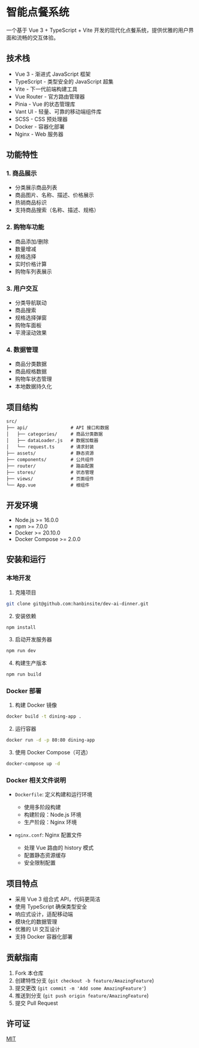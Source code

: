 # 智能点餐系统

一个基于 Vue 3 + TypeScript + Vite 开发的现代化点餐系统，提供优雅的用户界面和流畅的交互体验。

## 技术栈

- Vue 3 - 渐进式 JavaScript 框架
- TypeScript - 类型安全的 JavaScript 超集
- Vite - 下一代前端构建工具
- Vue Router - 官方路由管理器
- Pinia - Vue 的状态管理库
- Vant UI - 轻量、可靠的移动端组件库
- SCSS - CSS 预处理器
- Docker - 容器化部署
- Nginx - Web 服务器

## 功能特性

### 1. 商品展示
- 分类展示商品列表
- 商品图片、名称、描述、价格展示
- 热销商品标识
- 支持商品搜索（名称、描述、规格）

### 2. 购物车功能
- 商品添加/删除
- 数量增减
- 规格选择
- 实时价格计算
- 购物车列表展示

### 3. 用户交互
- 分类导航联动
- 商品搜索
- 规格选择弹窗
- 购物车面板
- 平滑滚动效果

### 4. 数据管理
- 商品分类数据
- 商品规格数据
- 购物车状态管理
- 本地数据持久化

## 项目结构

```
src/
├── api/                # API 接口和数据
│   ├── categories/     # 商品分类数据
│   ├── dataLoader.js   # 数据加载器
│   └── request.ts      # 请求封装
├── assets/             # 静态资源
├── components/         # 公共组件
├── router/             # 路由配置
├── stores/             # 状态管理
├── views/              # 页面组件
└── App.vue             # 根组件
```

## 开发环境

- Node.js >= 16.0.0
- npm >= 7.0.0
- Docker >= 20.10.0
- Docker Compose >= 2.0.0

## 安装和运行

### 本地开发

1. 克隆项目
```bash
git clone git@github.com:hanbinsite/dev-ai-dinner.git
```

2. 安装依赖
```bash
npm install
```

3. 启动开发服务器
```bash
npm run dev
```

4. 构建生产版本
```bash
npm run build
```

### Docker 部署

1. 构建 Docker 镜像
```bash
docker build -t dining-app .
```

2. 运行容器
```bash
docker run -d -p 80:80 dining-app
```

3. 使用 Docker Compose（可选）
```bash
docker-compose up -d
```

### Docker 相关文件说明

- `Dockerfile`: 定义构建和运行环境
  - 使用多阶段构建
  - 构建阶段：Node.js 环境
  - 生产阶段：Nginx 环境

- `nginx.conf`: Nginx 配置文件
  - 处理 Vue 路由的 history 模式
  - 配置静态资源缓存
  - 安全限制配置

## 项目特点

- 采用 Vue 3 组合式 API，代码更简洁
- 使用 TypeScript 确保类型安全
- 响应式设计，适配移动端
- 模块化的数据管理
- 优雅的 UI 交互设计
- 支持 Docker 容器化部署

## 贡献指南

1. Fork 本仓库
2. 创建特性分支 (`git checkout -b feature/AmazingFeature`)
3. 提交更改 (`git commit -m 'Add some AmazingFeature'`)
4. 推送到分支 (`git push origin feature/AmazingFeature`)
5. 提交 Pull Request

## 许可证

[MIT](https://choosealicense.com/licenses/mit/)

